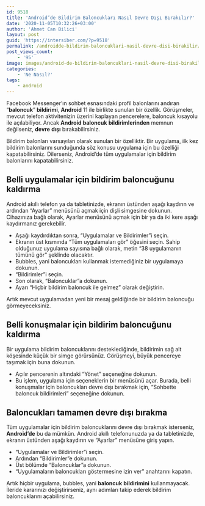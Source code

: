 ```yaml
---
id: 9518
title: 'Android’de Bildirim Baloncukları Nasıl Devre Dışı Bırakılır?'
date: '2020-11-05T10:32:26+03:00'
author: 'Ahmet Can Bilici'
layout: post
guid: 'https://intersiber.com/?p=9518'
permalink: /androidde-bildirim-baloncuklari-nasil-devre-disi-birakilir/
post_views_count:
    - '95'
image: images/android-de-bildirim-baloncuklari-nasil-devre-disi-birakilir.jpg
categories:
    - 'Ne Nasıl?'
tags:
    - android
---
```


Facebook Messenger’ın sohbet esnasındaki profil balonlarını andıran “**baloncuk**” **bildirimi**, **Android** 11 ile birlikte sunulan bir özellik. Görüşmeler, mevcut telefon aktivitenizin üzerini kaplayan pencerelere, baloncuk kısayolu ile açılabiliyor. Ancak **Android** **baloncuk** **bildirimlerinden** memnun değilseniz, **devre** **dışı** bırakabilirsiniz.

Bildirim balonları varsayılan olarak sunulan bir özelliktir. Bir uygulama, ilk kez bildirim balonlarını sunduğunda söz konusu uygulama için bu özelliği kapatabilirsiniz. Dilerseniz, Android’de tüm uygulamalar için bildirim balonlarını kapatabilirsiniz.

## Belli uygulamalar için bildirim baloncuğunu kaldırma

Android akıllı telefon ya da tabletinizde, ekranın üstünden aşağı kaydırın ve ardından “Ayarlar” menüsünü açmak için dişli simgesine dokunun. Cihazınıza bağlı olarak, Ayarlar menüsünü açmak için bir ya da iki kere aşağı kaydırmanız gerekebilir.

- Aşağı kaydırdıktan sonra, “Uygulamalar ve Bildirimler”i seçin.
- Ekranın üst kısmında “Tüm uygulamaları gör” öğesini seçin. Sahip olduğunuz uygulama sayısına bağlı olarak, metin “38 uygulamanın tümünü gör” şeklinde olacaktır.
- Bubbles, yani baloncukları kullanmak istemediğiniz bir uygulamaya dokunun.
- “Bildirimler”i seçin.
- Son olarak, “Baloncuklar”a dokunun.
- Ayarı “Hiçbir bildirim baloncuk ile gelmez” olarak değiştirin.

Artık mevcut uygulamadan yeni bir mesaj geldiğinde bir bildirim baloncuğu görmeyeceksiniz.

## Belli konuşmalar için bildirim baloncuğunu kaldırma

Bir uygulama bildirim baloncuklarını desteklediğinde, bildirimin sağ alt köşesinde küçük bir simge görürsünüz. Görüşmeyi, büyük pencereye taşımak için buna dokunun.

- Açılır pencerenin altındaki “Yönet” seçeneğine dokunun.
- Bu işlem, uygulama için seçeneklerin bir menüsünü açar. Burada, belli konuşmalar için baloncukları devre dışı bırakmak için, “Sohbette baloncuk bildirimleri” seçeneğine dokunun.

## Baloncukları tamamen devre dışı bırakma

Tüm uygulamalar için bildirim baloncuklarını devre dışı bırakmak isterseniz, **Android’de** bu da mümkün. Android akıllı telefonunuzda ya da tabletinizde, ekranın üstünden aşağı kaydırın ve “Ayarlar” menüsüne giriş yapın.

- “Uygulamalar ve Bildirimler”i seçin.
- Ardından “Bildirimler”e dokunun.
- Üst bölümde “Baloncuklar”a dokunun.
- “Uygulamaların baloncukları göstermesine izin ver” anahtarını kapatın.

Artık hiçbir uygulama, bubbles, yani **baloncuk** **bildirimini** kullanmayacak. İleride kararınızı değiştirirseniz, aynı adımları takip ederek bildirim baloncuklarını açabilirsiniz.